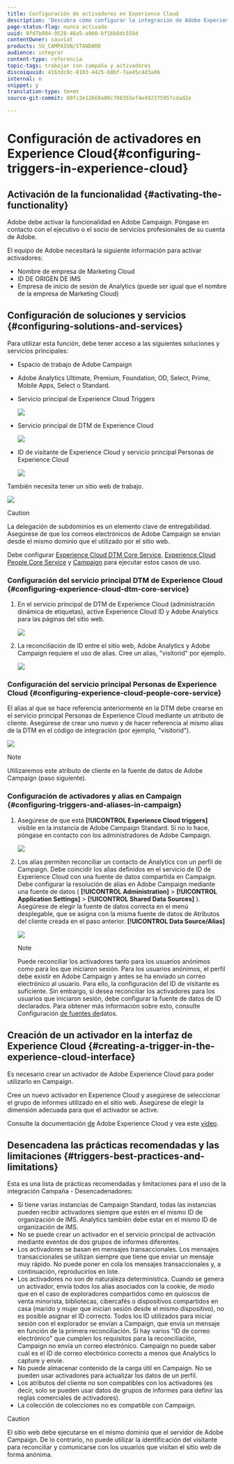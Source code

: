 ```yaml
---
title: Configuración de activadores en Experience Cloud
description: 'Descubra cómo configurar la integración de Adobe Experience Cloud Triggers para empezar a enviar envíos personalizados a sus clientes en función de sus comportamientos anteriores. '
page-status-flag: nunca activado
uuid: 8fd7b804-9528-46a5-a060-bf16b8dc555d
contentOwner: sauviat
products: SG_CAMPAIGN/STANDARD
audience: integrar
content-type: referencia
topic-tags: trabajar con campaña y activadores
discoiquuid: 4163dc0c-8103-4425-b8bf-7aa45c4d3a06
internal: n
snippet: y
translation-type: tm+mt
source-git-commit: 00fc2e12669a00c788355ef4e492375957cdad2e

---
```



# Configuración de activadores en Experience Cloud{#configuring-triggers-in-experience-cloud}

## Activación de la funcionalidad {#activating-the-functionality}

Adobe debe activar la funcionalidad en Adobe Campaign. Póngase en contacto con el ejecutivo o el socio de servicios profesionales de su cuenta de Adobe.

El equipo de Adobe necesitará la siguiente información para activar activadores:

* Nombre de empresa de Marketing Cloud
* ID DE ORIGEN DE IMS
* Empresa de inicio de sesión de Analytics (puede ser igual que el nombre de la empresa de Marketing Cloud)

## Configuración de soluciones y servicios {#configuring-solutions-and-services}

Para utilizar esta función, debe tener acceso a las siguientes soluciones y servicios principales:

* Espacio de trabajo de Adobe Campaign
* Adobe Analytics Ultimate, Premium, Foundation, OD, Select, Prime, Mobile Apps, Select o Standard.
* Servicio principal de Experience Cloud Triggers

   ![](assets/trigger_uc_prereq_1.png)

* Servicio principal de DTM de Experience Cloud

   ![](assets/trigger_uc_prereq_2.png)

* ID de visitante de Experience Cloud y servicio principal Personas de Experience Cloud

   ![](assets/trigger_uc_prereq_3.png)

También necesita tener un sitio web de trabajo.

![](assets/trigger_uc_prereq_4.png)

>[!CAUTION]
>
>La delegación de subdominios es un elemento clave de entregabilidad. Asegúrese de que los correos electrónicos de Adobe Campaign se envían desde el mismo dominio que el utilizado por el sitio web.

Debe configurar [Experience Cloud DTM Core Service](#configuring-experience-cloud-dtm-core-service), [Experience Cloud People Core Service](#configuring-experience-cloud-people-core-service) y [Campaign](#configuring-triggers-and-aliases-in-campaign) para ejecutar estos casos de uso.

### Configuración del servicio principal DTM de Experience Cloud {#configuring-experience-cloud-dtm-core-service}

1. En el servicio principal de DTM de Experience Cloud (administración dinámica de etiquetas), active Experience Cloud ID y Adobe Analytics para las páginas del sitio web.

   ![](assets/trigger_uc_conf_1.png)

1. La reconciliación de ID entre el sitio web, Adobe Analytics y Adobe Campaign requiere el uso de alias. Cree un alias, "visitorid" por ejemplo.

   ![](assets/trigger_uc_conf_2.png)

### Configuración del servicio principal Personas de Experience Cloud {#configuring-experience-cloud-people-core-service}

El alias al que se hace referencia anteriormente en la DTM debe crearse en el servicio principal Personas de Experience Cloud mediante un atributo de cliente. Asegúrese de crear uno nuevo y de hacer referencia al mismo alias de la DTM en el código de integración (por ejemplo, "visitorid").

![](assets/trigger_uc_conf_3.png)

>[!NOTE]
>
>Utilizaremos este atributo de cliente en la fuente de datos de Adobe Campaign (paso siguiente).

### Configuración de activadores y alias en Campaign {#configuring-triggers-and-aliases-in-campaign}

1. Asegúrese de que está **[!UICONTROL Experience Cloud triggers]** visible en la instancia de Adobe Campaign Standard. Si no lo hace, póngase en contacto con los administradores de Adobe Campaign.

   ![](assets/remarketing_1.png)

1. Los alias permiten reconciliar un contacto de Analytics con un perfil de Campaign. Debe coincidir los alias definidos en el servicio de ID de Experience Cloud con una fuente de datos compartida en Campaign. Debe configurar la resolución de alias en Adobe Campaign mediante una fuente de datos ( **[!UICONTROL Administration]** &gt; **[!UICONTROL Application Settings]** &gt; **[!UICONTROL Shared Data Sources]** ). Asegúrese de elegir la fuente de datos correcta en el menú desplegable, que se asigna con la misma fuente de datos de Atributos del cliente creada en el paso anterior. **[!UICONTROL Data Source/Alias]**

   ![](assets/trigger_uc_conf_5.png)

   >[!NOTE]
   >
   >Puede reconciliar los activadores tanto para los usuarios anónimos como para los que iniciaron sesión. Para los usuarios anónimos, el perfil debe existir en Adobe Campaign y antes se ha enviado un correo electrónico al usuario. Para ello, la configuración del ID de visitante es suficiente. Sin embargo, si desea reconciliar los activadores para los usuarios que iniciaron sesión, debe configurar la fuente de datos de ID declarados. Para obtener más información sobre esto, consulte Configuración [de fuentes de](../../integrating/using/provisioning-and-configuring-integration-with-audience-manager-or-people-core-service.md#step-2--configure-the-data-sources)datos.

## Creación de un activador en la interfaz de Experience Cloud {#creating-a-trigger-in-the-experience-cloud-interface}

Es necesario crear un activador de Adobe Experience Cloud para poder utilizarlo en Campaign.

Cree un nuevo activador en Experience Cloud y asegúrese de seleccionar el grupo de informes utilizado en el sitio web. Asegúrese de elegir la dimensión adecuada para que el activador se active.

Consulte la documentación [de](https://marketing.adobe.com/resources/help/en_US/mcloud/triggers.html) Adobe Experience Cloud y vea este [vídeo](https://helpx.adobe.com/marketing-cloud/how-to/email-marketing.html#step-two).

## Desencadena las prácticas recomendadas y las limitaciones {#triggers-best-practices-and-limitations}

Esta es una lista de prácticas recomendadas y limitaciones para el uso de la integración Campaña - Desencadenadores:

* Si tiene varias instancias de Campaign Standard, todas las instancias pueden recibir activadores siempre que estén en el mismo ID de organización de IMS. Analytics también debe estar en el mismo ID de organización de IMS.
* No se puede crear un activador en el servicio principal de activación mediante eventos de dos grupos de informes diferentes.
* Los activadores se basan en mensajes transaccionales. Los mensajes transaccionales se utilizan siempre que tiene que enviar un mensaje muy rápido. No puede poner en cola los mensajes transaccionales y, a continuación, reproducirlos en lote.
* Los activadores no son de naturaleza determinística. Cuando se genera un activador, envía todos los alias asociados con la cookie, de modo que en el caso de exploradores compartidos como en quioscos de venta minorista, bibliotecas, cibercafés o dispositivos compartidos en casa (marido y mujer que inician sesión desde el mismo dispositivo), no es posible asignar el ID correcto. Todos los ID utilizados para iniciar sesión con el explorador se envían a Campaign, que envía un mensaje en función de la primera reconciliación. Si hay varios "ID de correo electrónico" que cumplen los requisitos para la reconciliación, Campaign no envía un correo electrónico. Campaign no puede saber cuál es el ID de correo electrónico correcto a menos que Analytics lo capture y envíe.
* No puede almacenar contenido de la carga útil en Campaign. No se pueden usar activadores para actualizar los datos de un perfil.
* Los atributos del cliente no son compatibles con los activadores (es decir, solo se pueden usar datos de grupos de informes para definir las reglas comerciales de activadores).
* La colección de colecciones no es compatible con Campaign.

>[!CAUTION]
>
>El sitio web debe ejecutarse en el mismo dominio que el servidor de Adobe Campaign. De lo contrario, no puede utilizar la identificación del visitante para reconciliar y comunicarse con los usuarios que visitan el sitio web de forma anónima.

